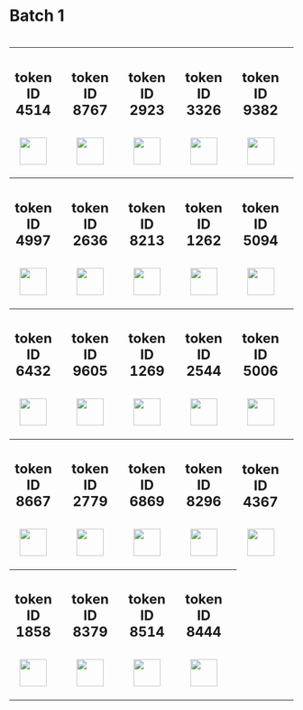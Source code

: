 <h1> Batch 1 <h1>
<table>
<tr>
<th><h2> token ID 4514 <h2> <img src="https://api.memeland.com/potatoz/images/4514.gif" style="width:48px;height:48px;"><th> <br>
<th><h2> token ID 8767 <h2> <img src="https://api.memeland.com/potatoz/images/8767.gif" style="width:48px;height:48px;"> <th><br>
<th><h2> token ID 2923 <h2> <img src="https://api.memeland.com/potatoz/images/2923.gif" style="width:48px;height:48px;"> <th><br>
<th><h2> token ID 3326 <h2> <img src="https://api.memeland.com/potatoz/images/3326.gif" style="width:48px;height:48px;"> <th><br>
<th><h2> token ID 9382 <h2> <img src="https://api.memeland.com/potatoz/images/9382.gif" style="width:48px;height:48px;"><th> <br>
</tr>
<tr>
<th><h2> token ID 4997 <h2> <img src="https://api.memeland.com/potatoz/images/4997.gif" style="width:48px;height:48px;"> <th><br>
<th><h2> token ID 2636 <h2> <img src="https://api.memeland.com/potatoz/images/2636.gif" style="width:48px;height:48px;"> <th><br>
<th><h2> token ID 8213 <h2> <img src="https://api.memeland.com/potatoz/images/8213.gif" style="width:48px;height:48px;"> <th><br>
<th><h2> token ID 1262 <h2> <img src="https://api.memeland.com/potatoz/images/1262.gif" style="width:48px;height:48px;"> <th><br>
<th><h2> token ID 5094 <h2> <img src="https://api.memeland.com/potatoz/images/5094.gif" style="width:48px;height:48px;"><th> <br>
</tr>
<tr>
<th><h2> token ID 6432 <h2> <img src="https://api.memeland.com/potatoz/images/6432.gif" style="width:48px;height:48px;"> <th><br>
<th><h2> token ID 9605 <h2> <img src="https://api.memeland.com/potatoz/images/9605.gif" style="width:48px;height:48px;"><th> <br>
<th><h2> token ID 1269 <h2> <img src="https://api.memeland.com/potatoz/images/1269.gif" style="width:48px;height:48px;"><th> <br>
<th><h2> token ID 2544 <h2> <img src="https://api.memeland.com/potatoz/images/2544.gif" style="width:48px;height:48px;"><th> <br>
<th><h2> token ID 5006 <h2> <img src="https://api.memeland.com/potatoz/images/5006.gif" style="width:48px;height:48px;"><th> <br>
</tr>
<tr>
<th><h2> token ID 8667 <h2> <img src="https://api.memeland.com/potatoz/images/8667.gif" style="width:48px;height:48px;"> <th><br>
<th><h2> token ID 2779 <h2> <img src="https://api.memeland.com/potatoz/images/2779.gif" style="width:48px;height:48px;"><th> <br>
<th><h2> token ID 6869 <h2> <img src="https://api.memeland.com/potatoz/images/6869.gif" style="width:48px;height:48px;"><th> <br>
<th><h2> token ID 8296 <h2> <img src="https://api.memeland.com/potatoz/images/8296.gif" style="width:48px;height:48px;"><th> <br>
<th><h2> token ID 4367 <h2> <img src="https://api.memeland.com/potatoz/images/4367.gif" style="width:48px;height:48px;"><th> <br>
</tr>
<tr>
<th><h2> token ID 1858 <h2> <img src="https://api.memeland.com/potatoz/images/1858.gif" style="width:48px;height:48px;"> <th><br>
<th><h2> token ID 8379 <h2> <img src="https://api.memeland.com/potatoz/images/8379.gif" style="width:48px;height:48px;"> <th><br>
<th><h2> token ID 8514 <h2> <img src="https://api.memeland.com/potatoz/images/8514.gif" style="width:48px;height:48px;"><th> <br>
<th><h2> token ID 8444 <h2> <img src="https://api.memeland.com/potatoz/images/8444.gif" style="width:48px;height:48px;"><th> <br>
</tr>
</table>
